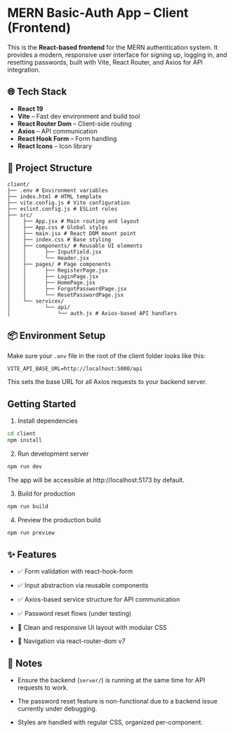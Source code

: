 # MERN Basic-Auth App – Client (Frontend)

This is the **React-based frontend** for the MERN authentication system. It provides a modern, responsive user interface for signing up, logging in, and resetting passwords, built with Vite, React Router, and Axios for API integration.

## 🌐 Tech Stack

- **React 19**
- **Vite** – Fast dev environment and build tool
- **React Router Dom** – Client-side routing
- **Axios** – API communication
- **React Hook Form** – Form handling
- **React Icons** – Icon library

## 📁 Project Structure
```
client/
├── .env # Environment variables
├── index.html # HTML template
├── vite.config.js # Vite configuration
├── eslint.config.js # ESLint rules
├── src/
│    ├── App.jsx # Main routing and layout
│    ├── App.css # Global styles
│    ├── main.jsx # React DOM mount point
│    ├── index.css # Base styling
│    ├── components/ # Reusable UI elements
│    │      ├── InputField.jsx
│    │      └── Header.jsx
│    ├── pages/ # Page components
│    │      ├── RegisterPage.jsx
│    │      ├── LoginPage.jsx
│    │      ├── HomePage.jsx
│    │      ├── ForgotPasswordPage.jsx
│    │      └── ResetPasswordPage.jsx
│    └── services/
│           └── api/
│               └── auth.js # Axios-based API handlers
```

## 📦 Environment Setup

Make sure your `.env` file in the root of the client folder looks like this:

```env
VITE_API_BASE_URL=http://localhost:5000/api
```

This sets the base URL for all Axios requests to your backend server.

## Getting Started

1. Install dependencies
```bash
cd client
npm install
```

2. Run development server
```bash
npm run dev
```
The app will be accessible at http://localhost:5173 by default.

3. Build for production
```bash
npm run build
```

4. Preview the production build
```bash
npm run preview
```

## ✨ Features
- ✅ Form validation with react-hook-form

- ✅ Input abstraction via reusable components

- ✅ Axios-based service structure for API communication

- ✅ Password reset flows (under testing)

- 🎨 Clean and responsive UI layout with modular CSS

- 🧭 Navigation via react-router-dom v7

## 📝 Notes
- Ensure the backend (`server/`) is running at the same time for API requests to work.

- The password reset feature is non-functional due to a backend issue currently under debugging.

- Styles are handled with regular CSS, organized per-component.